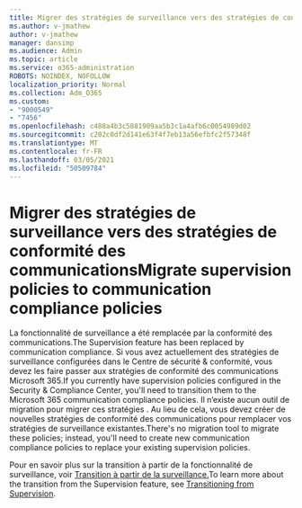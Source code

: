 ```yaml
---
title: Migrer des stratégies de surveillance vers des stratégies de conformité des communications
ms.author: v-jmathew
author: v-jmathew
manager: dansimp
ms.audience: Admin
ms.topic: article
ms.service: o365-administration
ROBOTS: NOINDEX, NOFOLLOW
localization_priority: Normal
ms.collection: Adm_O365
ms.custom:
- "9000549"
- "7456"
ms.openlocfilehash: c488a4b3c5881909aa5b3c1a4afb6c0054989d02
ms.sourcegitcommit: c202c0df2d141e63f4f7eb13a56efbfc2f57348f
ms.translationtype: MT
ms.contentlocale: fr-FR
ms.lasthandoff: 03/05/2021
ms.locfileid: "50509784"
---
```

# <a name="migrate-supervision-policies-to-communication-compliance-policies"></a><span data-ttu-id="7b92d-102">Migrer des stratégies de surveillance vers des stratégies de conformité des communications</span><span class="sxs-lookup"><span data-stu-id="7b92d-102">Migrate supervision policies to communication compliance policies</span></span>

<span data-ttu-id="7b92d-103">La fonctionnalité de surveillance a été remplacée par la conformité des communications.</span><span class="sxs-lookup"><span data-stu-id="7b92d-103">The Supervision feature has been replaced by communication compliance.</span></span> <span data-ttu-id="7b92d-104">Si vous avez actuellement des stratégies de surveillance configurées dans le Centre de sécurité & conformité, vous devez les faire passer aux stratégies de conformité des communications Microsoft 365.</span><span class="sxs-lookup"><span data-stu-id="7b92d-104">If you currently have supervision policies configured in the Security & Compliance Center, you'll need to transition them to the Microsoft 365 communication compliance policies.</span></span> <span data-ttu-id="7b92d-105">Il n’existe aucun outil de migration pour migrer ces stratégies . Au lieu de cela, vous devez créer de nouvelles stratégies de conformité des communications pour remplacer vos stratégies de surveillance existantes.</span><span class="sxs-lookup"><span data-stu-id="7b92d-105">There's no migration tool to migrate these policies; instead, you'll need to create new communication compliance policies to replace your existing supervision policies.</span></span>

<span data-ttu-id="7b92d-106">Pour en savoir plus sur la transition à partir de la fonctionnalité de surveillance, voir [Transition à partir de la surveillance.](https://go.microsoft.com/fwlink/?linkid=2128750)</span><span class="sxs-lookup"><span data-stu-id="7b92d-106">To learn more about the transition from the Supervision feature, see [Transitioning from Supervision](https://go.microsoft.com/fwlink/?linkid=2128750).</span></span>
